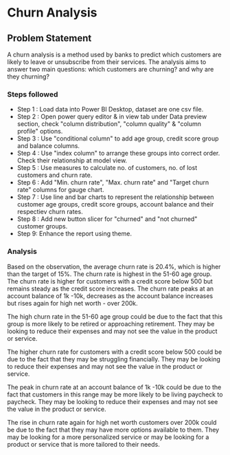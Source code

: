 # Churn Analysis

## Problem Statement

A churn analysis is a method used by banks to predict which customers are likely to leave or unsubscribe from their services. The analysis aims to answer two main questions: which customers are churning? and why are they churning?



### Steps followed 

- Step 1 : Load data into Power BI Desktop, dataset are one csv file.
- Step 2 : Open power query editor & in view tab under Data preview section, check "column distribution", "column quality" & "column profile" options.
- Step 3 : Use "conditional column" to add age group, credit score group and balance columns.
- Step 4 : Use "index column" to arrange these groups into correct order. Check their relationship at model view.
- Step 5 : Use measures to calculate no. of customers, no. of lost customers and churn rate.
- Step 6 : Add "Min. churn rate", "Max. churn rate" and "Target churn rate" columns for gauge chart.
- Step 7 : Use line and bar charts to represent the relationship between customer age groups, credit score groups, account balance and their respectiev churn rates.
- Step 8 : Add new button slicer for "churned" and "not churned" customer groups.
- Step 9: Enhance the report using theme.

### Analysis 

Based on the observation, the average churn rate is 20.4%, which is higher than the target of 15%. The churn rate is highest in the 51-60 age group. The churn rate is higher for customers with a credit score below 500 but remains steady as the credit score increases. The churn rate peaks at an account balance of 1k -10k, decreases as the account balance increases but rises again for high net worth - over 200k.

The high churn rate in the 51-60 age group could be due to the fact that this group is more likely to be retired or approaching retirement. They may be looking to reduce their expenses and may not see the value in the product or service.

The higher churn rate for customers with a credit score below 500 could be due to the fact that they may be struggling financially. They may be looking to reduce their expenses and may not see the value in the product or service.

The peak in churn rate at an account balance of 1k -10k could be due to the fact that customers in this range may be more likely to be living paycheck to paycheck. They may be looking to reduce their expenses and may not see the value in the product or service.

The rise in churn rate again for high net worth customers over 200k could be due to the fact that they may have more options available to them. They may be looking for a more personalized service or may be looking for a product or service that is more tailored to their needs.
